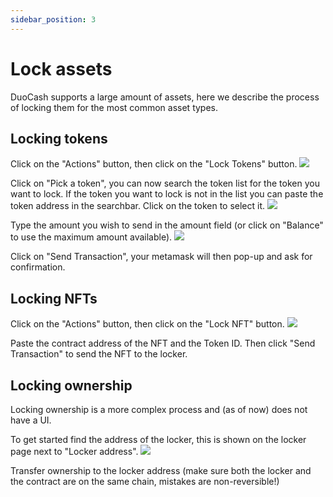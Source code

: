 ```yaml
---
sidebar_position: 3
---
```


# Lock assets
DuoCash supports a large amount of assets, here we describe the process of locking them for the most common asset types.

## Locking tokens
Click on the "Actions" button, then click on the "Lock Tokens" button.
![](/img/screenshots/lock-assets/actions-tokens.png)

Click on "Pick a token", you can now search the token list for the token you want to lock. If the token you want to lock is not in the list you can paste the token address in the searchbar. Click on the token to select it.
![](/img/screenshots/lock-assets/pick-token.png)

Type the amount you wish to send in the amount field (or click on "Balance" to use the maximum amount available).
![](/img/screenshots/lock-assets/lock-tokens.png)

Click on "Send Transaction", your metamask will then pop-up and ask for confirmation. 

## Locking NFTs
Click on the "Actions" button, then click on the "Lock NFT" button.
![](/img/screenshots/lock-assets/actions-nft.png)

Paste the contract address of the NFT and the Token ID. Then click "Send Transaction" to send the NFT to the locker.

## Locking ownership
Locking ownership is a more complex process and (as of now) does not have a UI. 

To get started find the address of the locker, this is shown on the locker page next to "Locker address".
![](/img/screenshots/lock-assets/locker-address.png)

Transfer ownership to the locker address (make sure both the locker and the contract are on the same chain, mistakes are non-reversible!)